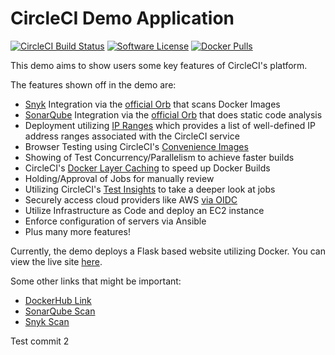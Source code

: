 # CircleCI Demo Application
[![CircleCI Build Status](https://circleci.com/gh/AwesomeCICD/circleci-demo-app.svg?style=shield)](https://circleci.com/gh/jAwesomeCICD/circleci-demo-app) [![Software License](https://img.shields.io/badge/license-MIT-blue.svg)](https://raw.githubusercontent.com/AwesomeCICD/circleci-demo-app/main/LICENSE) [![Docker Pulls](https://img.shields.io/docker/pulls/jimcrowley/circleci-demo-app)](https://hub.docker.com/r/jimcrowley/circleci-demo-app)

This demo aims to show users some key features of CircleCI's platform.

The features shown off in the demo are:

- [Snyk](https://snyk.co/udBRL) Integration via the [official Orb](https://circleci.com/developer/orbs/orb/snyk/snyk) that scans Docker Images
- [SonarQube](https://www.sonarqube.org/) Integration via the [official Orb](https://circleci.com/developer/orbs/orb/sonarsource/sonarcloud) that does static code analysis
- Deployment utilizing [IP Ranges](https://circleci.com/docs/2.0/ip-ranges/) which provides a list of well-defined IP address ranges associated with the CircleCI service
- Browser Testing using CircleCI's [Convenience Images](https://circleci.com/docs/2.0/circleci-images/)
- Showing of Test Concurrency/Parallelism to achieve faster builds
- CircleCI's [Docker Layer Caching](https://circleci.com/docs/2.0/docker-layer-caching/) to speed up Docker Builds
- Holding/Approval of Jobs for manually review
- Utilizing CircleCI's [Test Insights](https://circleci.com/docs/2.0/collect-test-data/) to take a deeper look at jobs
- Securely access cloud providers like AWS [via OIDC](https://circleci.com/docs/openid-connect-tokens)
- Utilize Infrastructure as Code and deploy an EC2 instance
- Enforce configuration of servers via Ansible
- Plus many more features!

Currently, the demo deploys a Flask based website utilizing Docker. You can view the live site [here](http://demo.circleci-demo-app.com/).

Some other links that might be important:

- [DockerHub Link](https://hub.docker.com/r/jimcrowley/circleci-demo-app)
- [SonarQube Scan](https://sonarcloud.io/project/configuration?id=james-crowley_circleci-demo-app)
- [Snyk Scan](https://app.snyk.io/org/james-crowley/project/ac4e385e-bac6-47b6-85fb-883a02d172ed)

Test commit 2